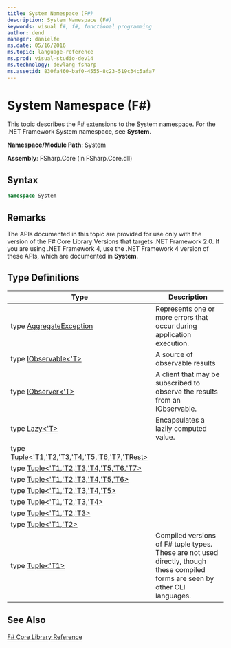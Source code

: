 ```yaml
---
title: System Namespace (F#)
description: System Namespace (F#)
keywords: visual f#, f#, functional programming
author: dend
manager: danielfe
ms.date: 05/16/2016
ms.topic: language-reference
ms.prod: visual-studio-dev14
ms.technology: devlang-fsharp
ms.assetid: 830fa460-baf0-4555-8c23-519c34c5afa7 
---
```


# System Namespace (F#)

This topic describes the F# extensions to the System namespace. For the .NET Framework System namespace, see **System**.

**Namespace/Module Path**: System

**Assembly**: FSharp.Core (in FSharp.Core.dll)


## Syntax

```fsharp
namespace System
```

## Remarks
The APIs documented in this topic are provided for use only with the version of the F# Core Library Versions that targets .NET Framework 2.0. If you are using .NET Framework 4, use the .NET Framework 4 version of these APIs, which are documented in **System**.


## Type Definitions


|Type|Description|
|----|-----------|
|type [AggregateException](https://msdn.microsoft.com/library/ae45f193-7168-4627-94f2-3c7928c78f61)|Represents one or more errors that occur during application execution.|
|type [IObservable&lt;'T&gt;](https://msdn.microsoft.com/library/04855e2b-42e4-4342-860a-b86566c4f2d9)|A source of observable results|
|type [IObserver&lt;'T&gt;](https://msdn.microsoft.com/library/38436152-0d4c-4b0f-9916-440b34f377fb)|A client that may be subscribed to observe the results from an IObservable.|
|type [Lazy&lt;'T&gt;](https://msdn.microsoft.com/library/0ad70644-137c-4a59-b125-163c489c07a6)|Encapsulates a lazily computed value.|
|type [Tuple&lt;'T1,'T2,'T3,'T4,'T5,'T6,'T7,'TRest&gt;](https://msdn.microsoft.com/library/8e191b64-0a93-4b47-973c-b92ac5726116)||
|type [Tuple&lt;'T1,'T2,'T3,'T4,'T5,'T6,'T7&gt;](https://msdn.microsoft.com/library/558d020e-7ba6-4686-82c6-938ff29247ce)||
|type [Tuple&lt;'T1,'T2,'T3,'T4,'T5,'T6&gt;](https://msdn.microsoft.com/library/3e4a07fc-8f49-4e17-9e75-a11c5ca71707)||
|type [Tuple&lt;'T1,'T2,'T3,'T4,'T5&gt;](https://msdn.microsoft.com/library/bc9b80c0-4dbb-4363-b1f0-7bd6224b5d2b)||
|type [Tuple&lt;'T1,'T2,'T3,'T4&gt;](https://msdn.microsoft.com/library/e423ea16-8a7a-4845-baa8-143ee5775d92)||
|type [Tuple&lt;'T1,'T2,'T3&gt;](https://msdn.microsoft.com/library/a3b7aab4-d00b-4a48-9347-6880e4dafe9e)||
|type [Tuple&lt;'T1,'T2&gt;](https://msdn.microsoft.com/library/bab6f387-fb9c-4ed5-beda-a51f80c149bb)||
|type [Tuple&lt;'T1&gt;](https://msdn.microsoft.com/library/5ac7953d-acdc-4a58-bfb7-c1f6406c0fa3)|Compiled versions of F# tuple types. These are not used directly, though these compiled forms are seen by other CLI languages.|

## See Also
[F&#35; Core Library Reference](FSharp-Core-Library-Reference.md)

